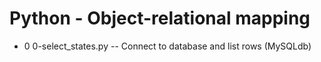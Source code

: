 #  Python - Object-relational mapping
- 0 0-select_states.py -- Connect to database and list rows (MySQLdb)
